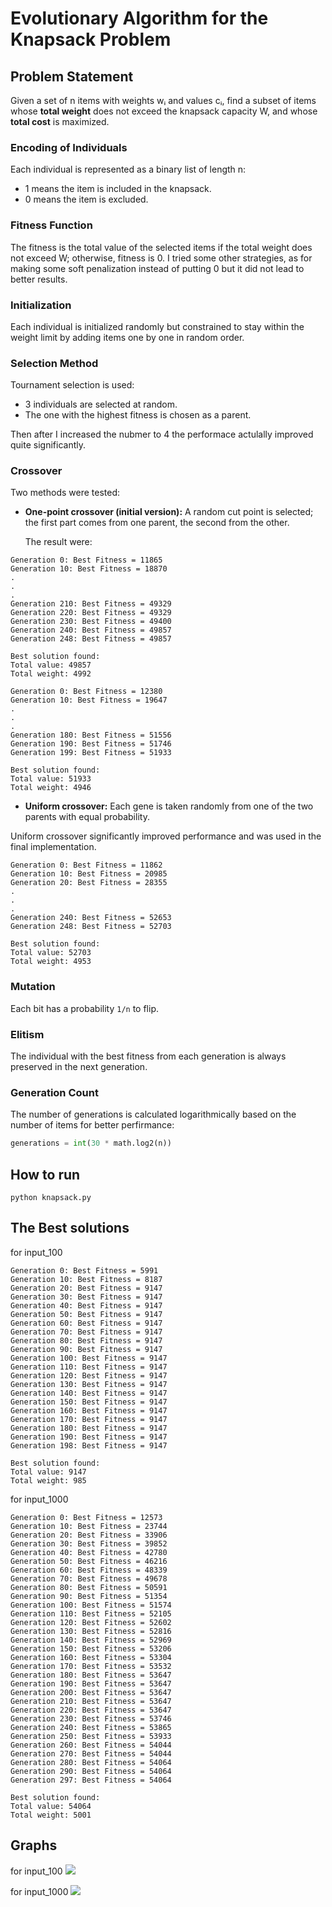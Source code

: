 # Evolutionary Algorithm for the Knapsack Problem

## Problem Statement

Given a set of n items with weights wᵢ and values cᵢ, find a subset of items whose **total weight** does not exceed the knapsack capacity W, and whose **total cost** is maximized.


### Encoding of Individuals

Each individual is represented as a binary list of length n:
- 1 means the item is included in the knapsack.
- 0 means the item is excluded.

### Fitness Function

The fitness is the total value of the selected items if the total weight does not exceed W; otherwise, fitness is 0. I tried some other strategies, as for making some soft penalization instead of putting 0 but it did not lead to better results.

### Initialization

Each individual is initialized randomly but constrained to stay within the weight limit by adding items one by one in random order.

### Selection Method

Tournament selection is used:
- 3 individuals are selected at random.
- The one with the highest fitness is chosen as a parent.

Then after I increased the nubmer to 4 the performace actulally improved quite significantly.

### Crossover 

Two methods were tested:

- **One-point crossover (initial version):**
  A random cut point is selected; the first part comes from one parent, the second from the other.

  The result were:
```
Generation 0: Best Fitness = 11865
Generation 10: Best Fitness = 18870
.
.
.
Generation 210: Best Fitness = 49329
Generation 220: Best Fitness = 49329
Generation 230: Best Fitness = 49400
Generation 240: Best Fitness = 49857
Generation 248: Best Fitness = 49857

Best solution found:
Total value: 49857
Total weight: 4992
```

```
Generation 0: Best Fitness = 12380
Generation 10: Best Fitness = 19647
.
.
.
Generation 180: Best Fitness = 51556
Generation 190: Best Fitness = 51746
Generation 199: Best Fitness = 51933

Best solution found:
Total value: 51933
Total weight: 4946
```
- **Uniform crossover:**
  Each gene is taken randomly from one of the two parents with equal probability.

Uniform crossover significantly improved performance and was used in the final implementation.
```
Generation 0: Best Fitness = 11862
Generation 10: Best Fitness = 20985
Generation 20: Best Fitness = 28355
.
.
.
Generation 240: Best Fitness = 52653
Generation 248: Best Fitness = 52703

Best solution found:
Total value: 52703
Total weight: 4953
```

### Mutation

Each bit has a probability `1/n` to flip.

### Elitism

The individual with the best fitness from each generation is always preserved in the next generation.

### Generation Count

The number of generations is calculated logarithmically based on the number of items for better perfirmance:
```python
generations = int(30 * math.log2(n))  
```
## How to run
```
python knapsack.py
```

## The Best solutions
for input_100
```
Generation 0: Best Fitness = 5991
Generation 10: Best Fitness = 8187
Generation 20: Best Fitness = 9147
Generation 30: Best Fitness = 9147
Generation 40: Best Fitness = 9147
Generation 50: Best Fitness = 9147
Generation 60: Best Fitness = 9147
Generation 70: Best Fitness = 9147
Generation 80: Best Fitness = 9147
Generation 90: Best Fitness = 9147
Generation 100: Best Fitness = 9147
Generation 110: Best Fitness = 9147
Generation 120: Best Fitness = 9147
Generation 130: Best Fitness = 9147
Generation 140: Best Fitness = 9147
Generation 150: Best Fitness = 9147
Generation 160: Best Fitness = 9147
Generation 170: Best Fitness = 9147
Generation 180: Best Fitness = 9147
Generation 190: Best Fitness = 9147
Generation 198: Best Fitness = 9147

Best solution found:
Total value: 9147
Total weight: 985
```
for input_1000
```
Generation 0: Best Fitness = 12573
Generation 10: Best Fitness = 23744
Generation 20: Best Fitness = 33906
Generation 30: Best Fitness = 39852
Generation 40: Best Fitness = 42780
Generation 50: Best Fitness = 46216
Generation 60: Best Fitness = 48339
Generation 70: Best Fitness = 49678
Generation 80: Best Fitness = 50591
Generation 90: Best Fitness = 51354
Generation 100: Best Fitness = 51574
Generation 110: Best Fitness = 52105
Generation 120: Best Fitness = 52602
Generation 130: Best Fitness = 52816
Generation 140: Best Fitness = 52969
Generation 150: Best Fitness = 53206
Generation 160: Best Fitness = 53304
Generation 170: Best Fitness = 53532
Generation 180: Best Fitness = 53647
Generation 190: Best Fitness = 53647
Generation 200: Best Fitness = 53647
Generation 210: Best Fitness = 53647
Generation 220: Best Fitness = 53647
Generation 230: Best Fitness = 53746
Generation 240: Best Fitness = 53865
Generation 250: Best Fitness = 53933
Generation 260: Best Fitness = 54044
Generation 270: Best Fitness = 54044
Generation 280: Best Fitness = 54064
Generation 290: Best Fitness = 54064
Generation 297: Best Fitness = 54064

Best solution found:
Total value: 54064
Total weight: 5001
```
## Graphs
for input_100
![](images/image100.png)

for input_1000
![](images/image1000.png)

